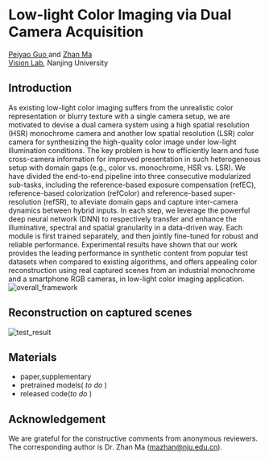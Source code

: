 # Low-light Color Imaging via Dual Camera Acquisition
[Peiyao Guo ](https://github.com/peiyaoooo) and [Zhan Ma](https://scholar.google.com/citations?user=78KxtRMAAAAJ&hl=zh-CN)  
[Vision Lab](https://vision.nju.edu.cn/), Nanjing University  
## Introduction  
As existing low-light color imaging suffers from the unrealistic color representation or blurry texture 
  with a single camera setup, we are motivated to devise a dual camera system using a high spatial resolution (HSR) monochrome camera and 
  another low spatial resolution (LSR)  color camera  for synthesizing the high-quality color image under low-light illumination conditions. 
  The key problem is how to efficiently learn and fuse cross-camera information for improved presentation in such heterogeneous setup with domain gaps (e.g., color vs. monochrome, HSR vs. LSR).
  We have divided the end-to-end pipeline into three consecutive modularized sub-tasks, including the reference-based exposure compensation (refEC), reference-based colorization (refColor)
  and reference-based super-resolution (refSR), to alleviate domain gaps and capture inter-camera dynamics between hybrid inputs. In each step, we leverage the powerful deep neural network (DNN) to respectively transfer and enhance 
  the illuminative, spectral and spatial granularity in a data-driven way. Each module is first trained separately, and then jointly fine-tuned for robust and reliable performance. Experimental results have shown that our work provides the leading performance in synthetic content from popular test datasets when compared to existing algorithms, and offers appealing color reconstruction using real captured 
  scenes from an industrial monochrome and a smartphone RGB cameras, in low-light color imaging application.
 ![overall_framework](https://github.com/NJUVISION/LowLightImaging/tree/master/Figs/overall_framework.png)
 
## Reconstruction on captured scenes
![test_result](https://github.com/NJUVISION/LowLightImaging/tree/master/Figs/test_result.png)

## Materials
- paper,supplementary
- pretrained models( *to do* )
- released code(*to do* )

## Acknowledgement
We are grateful for the constructive comments from anonymous reviewers. The corresponding author is Dr. Zhan Ma (mazhan@nju.edu.cn).